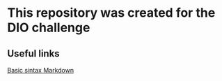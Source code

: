 # This repository was created for the DIO challenge

## Useful links
[Basic sintax Markdown](https://www.markdownguide.org/basic-syntax/)
